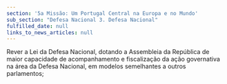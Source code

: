 ```yaml
---
section: '5a Missão: Um Portugal Central na Europa e no Mundo'
sub_section: "Defesa Nacional 3. Defesa Nacional"
fulfilled_date: null
links_to_news_articles: null
---
```


Rever a Lei da Defesa Nacional, dotando a Assembleia da República de maior capacidade de acompanhamento e fiscalização da ação governativa na área da Defesa Nacional, em modelos semelhantes a outros parlamentos;
